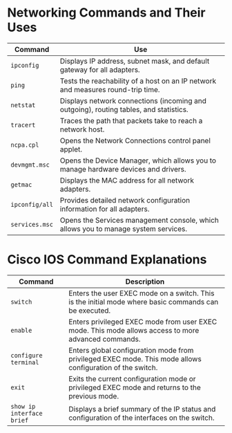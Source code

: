 # Networking Commands and Their Uses

| Command        | Use                                                                                 |
|----------------|--------------------------------------------------------------------------------------|
| `ipconfig`     | Displays IP address, subnet mask, and default gateway for all adapters.             |
| `ping`         | Tests the reachability of a host on an IP network and measures round-trip time.      |
| `netstat`      | Displays network connections (incoming and outgoing), routing tables, and statistics.|
| `tracert`      | Traces the path that packets take to reach a network host.                          |
| `ncpa.cpl`     | Opens the Network Connections control panel applet.                                 |
| `devmgmt.msc`  | Opens the Device Manager, which allows you to manage hardware devices and drivers.  |
| `getmac`       | Displays the MAC address for all network adapters.                                  |
| `ipconfig/all` | Provides detailed network configuration information for all adapters.               |
| `services.msc` | Opens the Services management console, which allows you to manage system services.  |

# Cisco IOS Command Explanations
| Command                       | Description                                                                              |
|-------------------------------|------------------------------------------------------------------------------------------|
| `switch`                      | Enters the user EXEC mode on a switch. This is the initial mode where basic commands can be executed. |
| `enable`                      | Enters privileged EXEC mode from user EXEC mode. This mode allows access to more advanced commands.  |
| `configure terminal`          | Enters global configuration mode from privileged EXEC mode. This mode allows configuration of the switch. |
| `exit`                        | Exits the current configuration mode or privileged EXEC mode and returns to the previous mode.         |
| `show ip interface brief`     | Displays a brief summary of the IP status and configuration of the interfaces on the switch.           |
